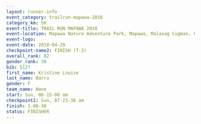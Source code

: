 ```yaml
---
layout: runner-info 
event_category: trailrun-mapawa-2018 
category_km: 5K 
event-title: TRAIL RUN MAPAWA 2018 
event-location: Mapawa Nature Adventure Park, Mapawa, Malasag Cugman, Cagayan de Oro Philippines 
event-logo: 
event-date: 2018-04-29 
checkpoint-name2: FINISH (T-2) 
overall_rank: 82
gender_rank: 38
bib: 5127
first_name: Kristine Louise
last_name: Barro
gender: F
team_name: None
start: Sun, 06-15-00 am
checkpoint2: Sun, 07-23-36 am
finish: 1-08-36
status: FINISHER
---
```

